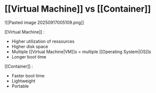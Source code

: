 # [[Virtual Machine]] vs [[Container]]

![[Pasted image 20250917005109.png]]

[[Virtual Machine]] :
- Higher utilization of ressources
- Higher disk space
- Multiple [[Virtual Machine|VM]]s = multiple [[Operating System|OS]]s
- Longer boot time

[[Container]] :
- Faster boot time
- Lightweight
- Portable